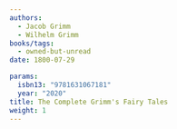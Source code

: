 ```yaml
---
authors:
  - Jacob Grimm
  - Wilhelm Grimm
books/tags:
  - owned-but-unread
date: 1800-07-29

params:
  isbn13: "9781631067181"
  year: "2020"
title: The Complete Grimm's Fairy Tales
weight: 1
---
```


<!--more-->

